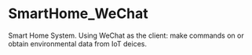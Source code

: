 # SmartHome_WeChat
Smart Home System. Using WeChat as the client: make commands on or obtain environmental data from IoT deices.
